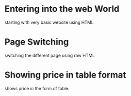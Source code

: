 # Entering into the web World 
starting with very basic website using HTML

# Page Switching
switching the different page using raw HTML

# Showing price in table format
shows price in the form of table.
